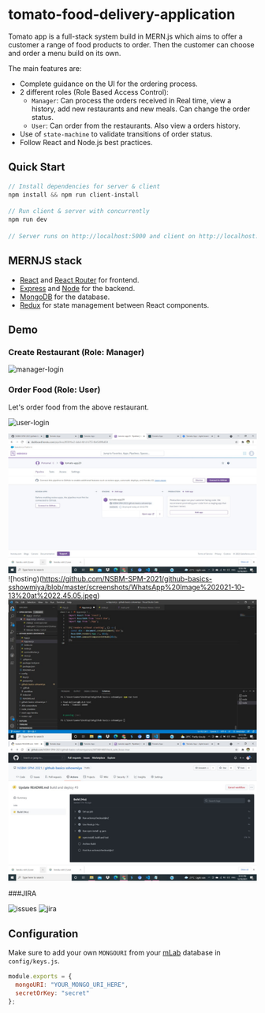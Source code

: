 # tomato-food-delivery-application

Tomato app is a full-stack system build in MERN.js which aims to offer a customer a range of food products to order. Then the customer can choose and order a menu build on its own.

The main features are:

- Complete guidance on the UI for the ordering process.
- 2 different roles (Role Based Access Control):
  - `Manager`: Can process the orders received in Real time, view a history, add new restaurants and new meals. Can change the order status.
  - `User`: Can order from the restaurants. Also view a orders history.
- Use of `state-machine` to validate transitions of order status.
- Follow React and Node.js best practices.

## Quick Start

```javascript
// Install dependencies for server & client
npm install && npm run client-install

// Run client & server with concurrently
npm run dev

// Server runs on http://localhost:5000 and client on http://localhost:3000
```

## MERNJS stack

- [React](https://reactjs.org) and [React Router](https://reacttraining.com/react-router/) for frontend.
- [Express](http://expressjs.com/) and [Node](https://nodejs.org/en/) for the backend.
- [MongoDB](https://www.mongodb.com/) for the database.
- [Redux](https://redux.js.org/basics/usagewithreact) for state management between React components.

## Demo

### Create Restaurant (Role: Manager)

![manager-login](https://recordit.co/CZ2wDzk7O4.gif)

### Order Food (Role: User)

Let's order food from the above restaurant.

![user-login](http://g.recordit.co/lFgzrDYcxY.gif)

![hosting](https://github.com/NSBM-SPM-2021/github-basics-sshowmiya/blob/master/screenshots/WhatsApp%20Image%202021-10-13%20at%2022.45.00.jpeg)
![hosting)(https://github.com/NSBM-SPM-2021/github-basics-sshowmiya/blob/master/screenshots/WhatsApp%20Image%202021-10-13%20at%2022.45.05.jpeg)
![testing](https://github.com/NSBM-SPM-2021/github-basics-sshowmiya/blob/master/screenshots/WhatsApp%20Image%202021-10-13%20at%2022.44.57.jpeg)
![action deploy](https://github.com/NSBM-SPM-2021/github-basics-sshowmiya/blob/master/screenshots/WhatsApp%20Image%202021-10-13%20at%2022.43.49.jpeg)



###JIRA

![issues](https://github.com/NSBM-SPM-2021/github-basics-sshowmiya/tree/master/JIRA%20screenshots.png)
![jira](https://github.com/NSBM-SPM-2021/github-basics-sshowmiya/tree/master/JIRA%20screenshots.png)

## Configuration

Make sure to add your own `MONGOURI` from your [mLab](http://mlab.com) database in `config/keys.js`.

```javascript
module.exports = {
  mongoURI: "YOUR_MONGO_URI_HERE",
  secretOrKey: "secret"
};
```
